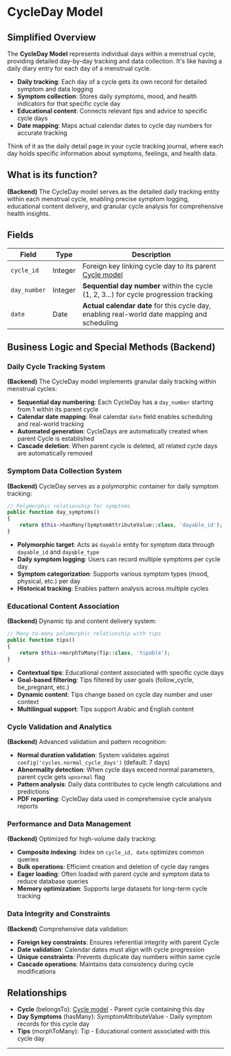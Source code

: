 # CycleDay Model

## Simplified Overview

The **CycleDay Model** represents individual days within a menstrual cycle, providing detailed day-by-day tracking and data collection. It's like having a daily diary entry for each day of a menstrual cycle.

- **Daily tracking**: Each day of a cycle gets its own record for detailed symptom and data logging
- **Symptom collection**: Stores daily symptoms, mood, and health indicators for that specific cycle day
- **Educational content**: Connects relevant tips and advice to specific cycle days
- **Date mapping**: Maps actual calendar dates to cycle day numbers for accurate tracking

Think of it as the daily detail page in your cycle tracking journal, where each day holds specific information about symptoms, feelings, and health data.

## What is its function?

**(Backend)** The CycleDay model serves as the detailed daily tracking entity within each menstrual cycle, enabling precise symptom logging, educational content delivery, and granular cycle analysis for comprehensive health insights.

## Fields

| Field | Type | Description |
|-------|------|-------------|
| `cycle_id` | Integer | Foreign key linking cycle day to its parent [Cycle model](./Cycle.md) |
| `day_number` | Integer | **Sequential day number** within the cycle (1, 2, 3...) for cycle progression tracking |
| `date` | Date | **Actual calendar date** for this cycle day, enabling real-world date mapping and scheduling |

## Business Logic and Special Methods (Backend)

### Daily Cycle Tracking System

**(Backend)** The CycleDay model implements granular daily tracking within menstrual cycles:

- **Sequential day numbering**: Each CycleDay has a `day_number` starting from 1 within its parent cycle
- **Calendar date mapping**: Real calendar `date` field enables scheduling and real-world tracking
- **Automated generation**: CycleDays are automatically created when parent Cycle is established
- **Cascade deletion**: When parent cycle is deleted, all related cycle days are automatically removed

### Symptom Data Collection System

**(Backend)** CycleDay serves as a polymorphic container for daily symptom tracking:

```php
// Polymorphic relationship for symptoms
public function day_symptoms()
{
    return $this->hasMany(SymptomAttributeValue::class, 'dayable_id');
}
```

- **Polymorphic target**: Acts as `dayable` entity for symptom data through `dayable_id` and `dayable_type`
- **Daily symptom logging**: Users can record multiple symptoms per cycle day
- **Symptom categorization**: Supports various symptom types (mood, physical, etc.) per day
- **Historical tracking**: Enables pattern analysis across multiple cycles

### Educational Content Association

**(Backend)** Dynamic tip and content delivery system:

```php
// Many-to-many polymorphic relationship with tips
public function tips()
{
    return $this->morphToMany(Tip::class, 'tipable');
}
```

- **Contextual tips**: Educational content associated with specific cycle days
- **Goal-based filtering**: Tips filtered by user goals (follow_cycle, be_pregnant, etc.)
- **Dynamic content**: Tips change based on cycle day number and user context
- **Multilingual support**: Tips support Arabic and English content

### Cycle Validation and Analytics

**(Backend)** Advanced validation and pattern recognition:

- **Normal duration validation**: System validates against `config('cycles.normal_cycle_days')` (default: 7 days)
- **Abnormality detection**: When cycle days exceed normal parameters, parent cycle gets `upnormal` flag
- **Pattern analysis**: Daily data contributes to cycle length calculations and predictions
- **PDF reporting**: CycleDay data used in comprehensive cycle analysis reports

### Performance and Data Management

**(Backend)** Optimized for high-volume daily tracking:

- **Composite indexing**: Index on `cycle_id, date` optimizes common queries
- **Bulk operations**: Efficient creation and deletion of cycle day ranges
- **Eager loading**: Often loaded with parent cycle and symptom data to reduce database queries
- **Memory optimization**: Supports large datasets for long-term cycle tracking

### Data Integrity and Constraints

**(Backend)** Comprehensive data validation:

- **Foreign key constraints**: Ensures referential integrity with parent Cycle
- **Date validation**: Calendar dates must align with cycle progression
- **Unique constraints**: Prevents duplicate day numbers within same cycle
- **Cascade operations**: Maintains data consistency during cycle modifications

## Relationships

- **Cycle** (belongsTo): [Cycle model](./Cycle.md) - Parent cycle containing this day
- **Day Symptoms** (hasMany): SymptomAttributeValue - Daily symptom records for this cycle day
- **Tips** (morphToMany): Tip - Educational content associated with this cycle day

--- 
